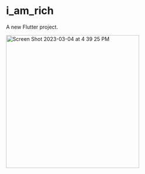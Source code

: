 # i_am_rich

A new Flutter project.

<img width="364" alt="Screen Shot 2023-03-04 at 4 39 25 PM" src="https://user-images.githubusercontent.com/72058376/222885987-1c77eecb-0890-4ba6-b3d7-632e6fb2c3ca.png">

